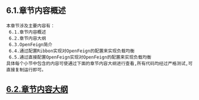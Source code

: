 
## 6.1.章节内容概述
    本章节涉及主要内容有：
     6.1.章节内容概述
     6.2.章节内容大纲
     6.3.OpenFeign简介
     6.4.通过配置Ribbon实现对OpenFeign的配置来实现负载均衡
     6.5.通过直接配置OpenFeign实现对OpenFeign的配置来实现负载均衡
	具体每个小节中包含的内容可使通过下面的章节内容大纲进行查看,所有代码均经过严格测试,可直接复制运行即可。

## <a href="/enhance/markmap/backend/springcloud/springcloud-eureka/chapter/springcloud-eureka-outline5-chapter6.html" target="_blank">6.2.章节内容大纲</a>

<Markmap localtion="/enhance/markmap/backend/springcloud/springcloud-eureka/chapter/springcloud-eureka-outline5-chapter6.html" height="500rem"/>



